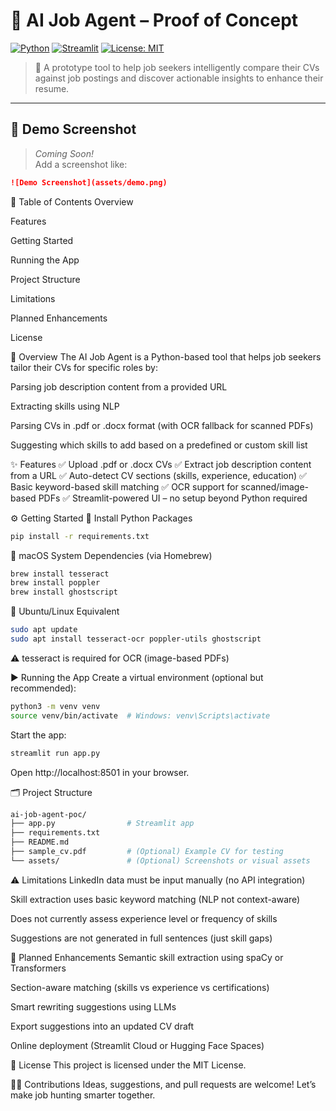 # 🧠 AI Job Agent – Proof of Concept

[![Python](https://img.shields.io/badge/Python-3.8%2B-blue.svg)](https://www.python.org/)
[![Streamlit](https://img.shields.io/badge/Streamlit-1.x-red.svg)](https://streamlit.io/)
[![License: MIT](https://img.shields.io/badge/License-MIT-yellow.svg)](LICENSE)

> 🚀 A prototype tool to help job seekers intelligently compare their CVs against job postings and discover actionable insights to enhance their resume.

---

## 📸 Demo Screenshot

> _Coming Soon!_  
> Add a screenshot like:

```markdown
![Demo Screenshot](assets/demo.png)
```
🔗 Table of Contents
Overview

Features

Getting Started

Running the App

Project Structure

Limitations

Planned Enhancements

License

🧭 Overview
The AI Job Agent is a Python-based tool that helps job seekers tailor their CVs for specific roles by:

Parsing job description content from a provided URL

Extracting skills using NLP

Parsing CVs in .pdf or .docx format (with OCR fallback for scanned PDFs)

Suggesting which skills to add based on a predefined or custom skill list

✨ Features
✅ Upload .pdf or .docx CVs
✅ Extract job description content from a URL
✅ Auto-detect CV sections (skills, experience, education)
✅ Basic keyword-based skill matching
✅ OCR support for scanned/image-based PDFs
✅ Streamlit-powered UI – no setup beyond Python required

⚙️ Getting Started
🐍 Install Python Packages
```bash
pip install -r requirements.txt
```
🍎 macOS System Dependencies (via Homebrew)
```bash
brew install tesseract
brew install poppler
brew install ghostscript
```
🐧 Ubuntu/Linux Equivalent
```bash
sudo apt update
sudo apt install tesseract-ocr poppler-utils ghostscript
```
⚠️ tesseract is required for OCR (image-based PDFs)

▶️ Running the App
Create a virtual environment (optional but recommended):

```bash
python3 -m venv venv
source venv/bin/activate  # Windows: venv\Scripts\activate
```
Start the app:

```bash
streamlit run app.py
```
Open http://localhost:8501 in your browser.

🗂 Project Structure
```bash
ai-job-agent-poc/
├── app.py                # Streamlit app
├── requirements.txt
├── README.md
├── sample_cv.pdf         # (Optional) Example CV for testing
└── assets/               # (Optional) Screenshots or visual assets
```
⚠️ Limitations
LinkedIn data must be input manually (no API integration)

Skill extraction uses basic keyword matching (NLP not context-aware)

Does not currently assess experience level or frequency of skills

Suggestions are not generated in full sentences (just skill gaps)

🧪 Planned Enhancements
Semantic skill extraction using spaCy or Transformers

Section-aware matching (skills vs experience vs certifications)

Smart rewriting suggestions using LLMs

Export suggestions into an updated CV draft

Online deployment (Streamlit Cloud or Hugging Face Spaces)

📜 License
This project is licensed under the MIT License.

🙋‍♀️ Contributions
Ideas, suggestions, and pull requests are welcome!
Let’s make job hunting smarter together.
